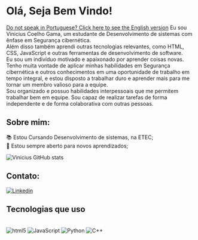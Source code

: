 # Olá, Seja Bem Vindo!
[Do not speak in Portuguese? Click here to see the English version](https://github.com/ViniciusCgama/ViniciusCgama/blob/main/ReadUS.md)
Eu sou Vinicius Coelho Gama, um estudante de Desenvolvimento de sistemas com ênfase em Segurança cibernética.<br/>
Além disso também aprendi outras tecnologias relevantes, como HTML, CSS, JavaScript e outras ferramentas de desenvolvimento de software.<br/>
Eu sou um indivíduo motivado e apaixonado por aprender coisas novas. Tenho muita vontade de aplicar minhas habilidades em Segurança cibernética e outros conhecimentos em uma oportunidade de trabalho em tempo integral, e estou disposto a trabalhar duro e aprender mais para me tornar um membro valioso para a equipe.<br/>
Sou organizado e possuo habilidades interpessoais que me permitem trabalhar bem em equipe. Sou capaz de realizar tarefas de forma independente e de forma colaborativa com outras pessoas.

## Sobre mim:

📚 Estou Cursando Desenvolvimento de sistemas, na ETEC; <br/>
🧠 Estou sempre aberto para novos aprendizados;

![Vinicius GitHub stats](https://github-readme-stats.vercel.app/api?username=ViniciusCgama&show_icons=true&theme=synthwave)

## Contato:

[![Linkedin](https://img.shields.io/badge/LinkedIn-0077B5?style=for-the-badge&logo=linkedin&logoColor=white)](https://www.linkedin.com/in/vinicius-coelho-gama-59a030212/)

## Tecnologias que uso

<div style="display: inline_block;"><br/>
    <img align="center" alt="html5" src="https://img.shields.io/badge/HTML5-E34F26?style=for-the-badge&logo=html5&logoColor=white">
    <img align="center" alt="JavaScript" src="https://img.shields.io/badge/JavaScript-F7DF1E?style=for-the-badge&logo=javascript&logoColor=black">
    <img align="center" alt="Python" src="https://img.shields.io/badge/Python-3776AB?style=for-the-badge&logo=python&logoColor=white">
    <img align="center" alt="C++" src="https://img.shields.io/badge/C%2B%2B-00599C?style=for-the-badge&logo=c%2B%2B&logoColor=white">
</div>
